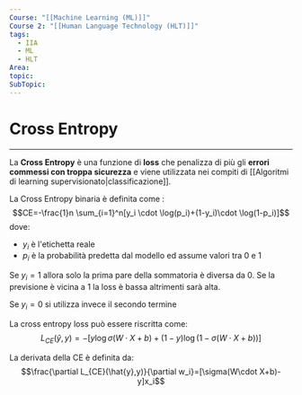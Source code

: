 ```yaml
---
Course: "[[Machine Learning (ML)]]"
Course 2: "[[Human Language Technology (HLT)]]"
tags:
  - IIA
  - ML
  - HLT
Area: 
topic: 
SubTopic:
---
```

# Cross Entropy
---
La **Cross Entropy** è una funzione di **loss** che penalizza di più gli **errori commessi con troppa sicurezza** e viene utilizzata nei compiti di [[Algoritmi di learning supervisionato|classificazione]].

La Cross Entropy binaria è definita come :
$$CE=-\frac{1}n \sum_{i=1}^n[y_i \cdot \log(p_i)+(1-y_i)\cdot \log(1-p_i)]$$
dove:
- $y_i$ è l'etichetta reale
- $p_i$ è la probabilità predetta dal modello ed assume valori tra 0 e 1

Se $y_i=1$ allora solo la prima pare della sommatoria è diversa da 0. Se la previsione è vicina a 1 la loss è bassa altrimenti sarà alta.

Se $y_i=0$ si utilizza invece il secondo termine 

La cross entropy loss può essere riscritta come:
$$L_{CE}(\hat{y},y)=-[y\log \sigma(W\cdot X+b)+(1-y)\log(1-\sigma(W\cdot X+b))]$$

La derivata della CE è definita da:
$$\frac{\partial L_{CE}(\hat{y},y)}{\partial w_i}=[\sigma(W\cdot X+b)-y]x_i$$
